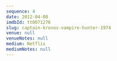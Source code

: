 ```yaml
---
sequence: 4
date: 2012-04-08
imdbId: tt0071276
slug: captain-kronos-vampire-hunter-1974
venue: null
venueNotes: null
medium: Netflix
mediumNotes: null
---
```


